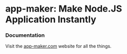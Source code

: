 # app-maker: Make Node.JS Application Instantly

### Documentation

Visit the [app-maker.com](https://github.com/) website for all the things.
